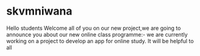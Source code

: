 # skvmniwana
Hello students
Welcome all of you on our new project,we are going to announce you about our new online class programme:-
we are currently working on a project to develop an app for online study.
It will be helpful to all
